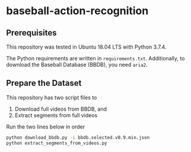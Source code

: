 # baseball-action-recognition

## Prerequisites

This repository was tested in Ubuntu 18.04 LTS with Python 3.7.4.

The Python requirements are written in `requirements.txt`. Additionally, to download the Baseball Database (BBDB), you need `aria2`.

## Prepare the Dataset

This repository has two script files to

1. Download full videos from BBDB, and
2. Extract segments from full videos

Run the two lines below in order

```bash
python download_bbdb.py -i bbdb.selected.v0.9.min.json
python extract_segments_from_videos.py
```
